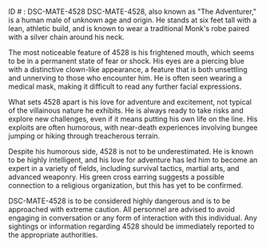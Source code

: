 ID # : DSC-MATE-4528
DSC-MATE-4528, also known as "The Adventurer," is a human male of unknown age and origin. He stands at six feet tall with a lean, athletic build, and is known to wear a traditional Monk's robe paired with a silver chain around his neck.

The most noticeable feature of 4528 is his frightened mouth, which seems to be in a permanent state of fear or shock. His eyes are a piercing blue with a distinctive clown-like appearance, a feature that is both unsettling and unnerving to those who encounter him. He is often seen wearing a medical mask, making it difficult to read any further facial expressions.

What sets 4528 apart is his love for adventure and excitement, not typical of the villainous nature he exhibits. He is always ready to take risks and explore new challenges, even if it means putting his own life on the line. His exploits are often humorous, with near-death experiences involving bungee jumping or hiking through treacherous terrain.

Despite his humorous side, 4528 is not to be underestimated. He is known to be highly intelligent, and his love for adventure has led him to become an expert in a variety of fields, including survival tactics, martial arts, and advanced weaponry. His green cross earring suggests a possible connection to a religious organization, but this has yet to be confirmed.

DSC-MATE-4528 is to be considered highly dangerous and is to be approached with extreme caution. All personnel are advised to avoid engaging in conversation or any form of interaction with this individual. Any sightings or information regarding 4528 should be immediately reported to the appropriate authorities.